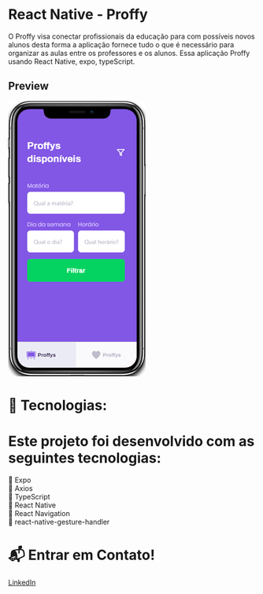 # React Native - Proffy

O Proffy visa conectar profissionais da educação para com possíveis novos alunos desta forma a aplicação fornece tudo o que é necessário para organizar as aulas entre os professores e os alunos. Essa aplicação Proffy usando React Native, expo, typeScript.

## Preview
![Proffys](https://github.com/franckantonnyt/Proffys/blob/develop/github/Proffys.png)

# 🚀 Tecnologias:
# Este projeto foi desenvolvido com as seguintes tecnologias:
📌 Expo<br/>
📌 Axios<br/>
📌 TypeScript<br/>
📌 React Native<br/>
📌 React Navigation<br/>
📌 react-native-gesture-handler<br/>

# 📬 Entrar em Contato!
[LinkedIn](https://www.linkedin.com/in/franck-antonny-337522183/) 